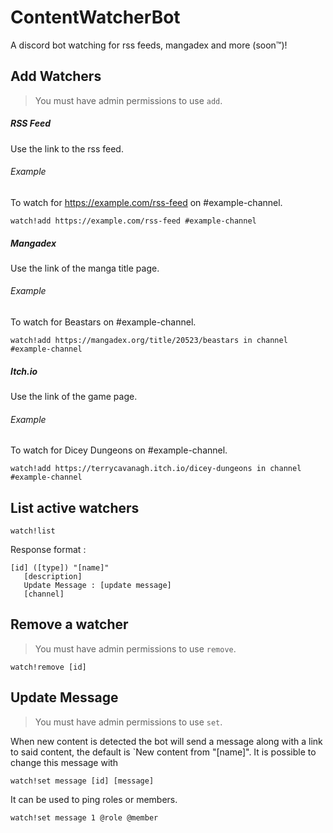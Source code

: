 # ContentWatcherBot
A discord bot watching for rss feeds, mangadex and more (soon™)!

## Add Watchers
> You must have admin permissions to use `add`.
##### RSS Feed
Use the link to the rss feed.  
###### Example 
To watch for https://example.com/rss-feed on #example-channel.
```
watch!add https://example.com/rss-feed #example-channel
```

##### Mangadex
Use the link of the manga title page.
###### Example
To watch for Beastars on #example-channel.
```
watch!add https://mangadex.org/title/20523/beastars in channel #example-channel
```

##### Itch.io
Use the link of the game page.
###### Example
To watch for Dicey Dungeons on #example-channel.
```
watch!add https://terrycavanagh.itch.io/dicey-dungeons in channel #example-channel
```

## List active watchers
```
watch!list
```  
Response format :
```
[id] ([type]) "[name]"
   [description]
   Update Message : [update message]
   [channel]
```

## Remove a watcher
> You must have admin permissions to use `remove`.
```
watch!remove [id]
```

## Update Message
> You must have admin permissions to use `set`.

When new content is detected the bot will send a message along with a link to said content, the default is `New content from "[name]".
It is possible to change this message with 
```
watch!set message [id] [message]
```
It can be used to ping roles or members.
```
watch!set message 1 @role @member
```